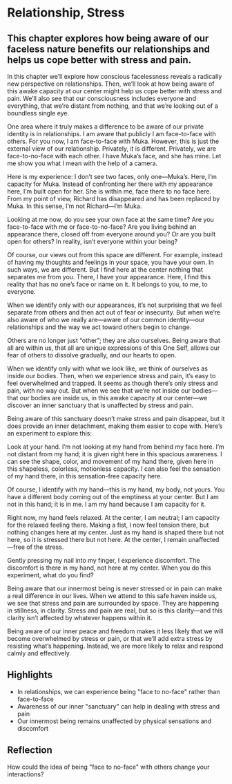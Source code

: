 # Relationship, Stress
## This chapter explores how being aware of our faceless nature benefits our relationships and helps us cope better with stress and pain.

In this chapter we’ll explore how conscious facelessness reveals a radically new perspective on relationships. Then, we’ll look at how being aware of this awake capacity at our center might help us cope better with stress and pain. We’ll also see that our consciousness includes everyone and everything, that we’re distant from nothing, and that we’re looking out of a boundless single eye.  

One area where it truly makes a difference to be aware of our private identity is in relationships. I am aware that publicly I am face-to-face with others. For you now, I am face-to-face with Muka. However, this is just the external view of our relationship. Privately, it is different. Privately, we are face-to-no-face with each other. I have Muka’s face, and she has mine. Let me show you what I mean with the help of a camera.  

Here is my experience: I don’t see two faces, only one—Muka’s. Here, I’m capacity for Muka. Instead of confronting her there with my appearance here, I’m built open for her. She is within me, face there to no face here. From my point of view, Richard has disappeared and has been replaced by Muka. In this sense, I’m not Richard—I’m Muka.  

Looking at me now, do you see your own face at the same time? Are you face-to-face with me or face-to-no-face? Are you living behind an appearance there, closed off from everyone around you? Or are you built open for others? In reality, isn’t everyone within your being?  

Of course, our views out from this space are different. For example, instead of having my thoughts and feelings in your space, you have your own. In such ways, we are different. But I find here at the center nothing that separates me from you. There, I have your appearance. Here, I find this reality that has no one’s face or name on it. It belongs to you, to me, to everyone.  

When we identify only with our appearances, it’s not surprising that we feel separate from others and then act out of fear or insecurity. But when we’re also aware of who we really are—aware of our common identity—our relationships and the way we act toward others begin to change.  

Others are no longer just “other”; they are also ourselves. Being aware that all are within us, that all are unique expressions of this One Self, allows our fear of others to dissolve gradually, and our hearts to open.  

When we identify only with what we look like, we think of ourselves as inside our bodies. Then, when we experience stress and pain, it’s easy to feel overwhelmed and trapped. It seems as though there’s only stress and pain, with no way out. But when we see that we’re not inside our bodies—that our bodies are inside us, in this awake capacity at our center—we discover an inner sanctuary that is unaffected by stress and pain.  

Being aware of this sanctuary doesn’t make stress and pain disappear, but it does provide an inner detachment, making them easier to cope with. Here’s an experiment to explore this:  

Look at your hand. I’m not looking at my hand from behind my face here. I’m not distant from my hand; it is given right here in this spacious awareness. I can see the shape, color, and movement of my hand there, given here in this shapeless, colorless, motionless capacity. I can also feel the sensation of my hand there, in this sensation-free capacity here.  

Of course, I identify with my hand—this is my hand, my body, not yours. You have a different body coming out of the emptiness at your center. But I am not in this hand; it is in me. I am my hand because I am capacity for it.  

Right now, my hand feels relaxed. At the center, I am neutral; I am capacity for the relaxed feeling there. Making a fist, I now feel tension there, but nothing changes here at my center. Just as my hand is shaped there but not here, so it is stressed there but not here. At the center, I remain unaffected—free of the stress.  

Gently pressing my nail into my finger, I experience discomfort. The discomfort is there in my hand, not here at my center. When you do this experiment, what do you find?  

Being aware that our innermost being is never stressed or in pain can make a real difference in our lives. When we attend to this safe haven inside us, we see that stress and pain are surrounded by space. They are happening in stillness, in clarity. Stress and pain are real, but so is this clarity—and this clarity isn’t affected by whatever happens within it.  

Being aware of our inner peace and freedom makes it less likely that we will become overwhelmed by stress or pain, or that we’ll add extra stress by resisting what’s happening. Instead, we are more likely to relax and respond calmly and effectively.  

## Highlights
- In relationships, we can experience being "face to no-face" rather than face-to-face
- Awareness of our inner "sanctuary" can help in dealing with stress and pain
- Our innermost being remains unaffected by physical sensations and discomfort

## Reflection
How could the idea of being "face to no-face" with others change your interactions?
